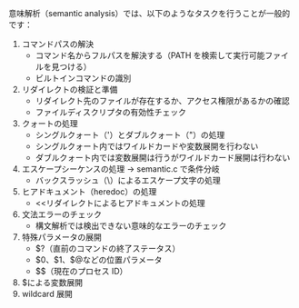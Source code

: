 意味解析（semantic analysis）では、以下のようなタスクを行うことが一般的です：

1. コマンドパスの解決
   - コマンド名からフルパスを解決する（PATH を検索して実行可能ファイルを見つける）
   - ビルトインコマンドの識別
2. リダイレクトの検証と準備
   - リダイレクト先のファイルが存在するか、アクセス権限があるかの確認
   - ファイルディスクリプタの有効性チェック
3. クォートの処理
   - シングルクォート（'）とダブルクォート（"）の処理
   - シングルクォート内ではワイルドカードや変数展開を行わない
   - ダブルクォート内では変数展開は行うがワイルドカード展開は行わない
4. エスケープシーケンスの処理 -> semantic.c で条件分岐
   - バックスラッシュ（\）によるエスケープ文字の処理
5. ヒアドキュメント（heredoc）の処理
   - <<リダイレクトによるヒアドキュメントの処理
6. 文法エラーのチェック
   - 構文解析では検出できない意味的なエラーのチェック
7. 特殊パラメータの展開
   - \$?（直前のコマンドの終了ステータス）
   - \$0、\$1、\$@などの位置パラメータ
   - \$$（現在のプロセス ID）
8. $による変数展開
9. wildcard 展開
